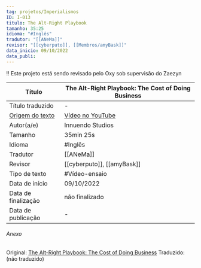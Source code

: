 ```yaml
---
tag: projetos/Imperialismos
ID: I-013
titulo: The Alt-Right Playbook
tamanho: 35:25
idioma: "#Inglês"
tradutor: "[[ANeMa]]"
revisor: "[[cyberputo]], [[Membros/amyBask]]"
data_inicio: 09/10/2022
data_publi: 
---
```

!! Este projeto está sendo revisado pelo Oxy sob supervisão do Zaezyn

| Título              |The Alt-Right Playbook: The Cost of Doing Business|
| ------------------- | ------------- |
| Título traduzido    |-|
| [Origem do texto](https://youtu.be/wCl33v5969M)|[Vídeo no YouTube](https://youtu.be/wCl33v5969M)|
| Autor(a/e)          |Innuendo Studios|
| Tamanho             |35min 25s|
| Idioma              | #Inglês|
| Tradutor            |[[ANeMa]]|
| Revisor             |[[cyberputo]], [[amyBask]]|
| Tipo de texto       | #Vídeo-ensaio |
| Data de início      |09/10/2022|
| Data de finalização |não finalizado|
| Data de publicação  |-|

###### Anexo
Original: [The Alt-Right Playbook: The Cost of Doing Business](https://youtu.be/wCl33v5969M)
Traduzido: (não traduzido)